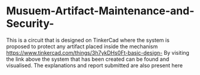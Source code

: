 # Musuem-Artifact-Maintenance-and-Security-
This is a circuit that is designed on TinkerCad where the system is proposed to protect any artifact placed inside the mechanism 
https://www.tinkercad.com/things/3h7ykDHs0Ft-basic-design-
By visiting the link above the system that has been created can be found and visualised. The explanations and report submitted are also present here 
